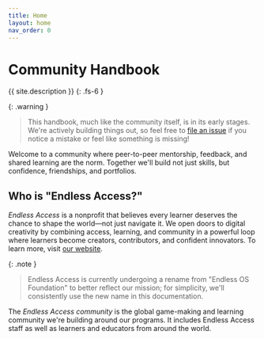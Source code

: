 ```yaml
---
title: Home
layout: home
nav_order: 0
---
```


# Community Handbook

{{ site.description }}
{: .fs-6 }

{: .warning }
>This handbook, much like the community itself, is in its early stages. We're actively building things out, so feel free to [file an issue] if you notice a mistake or feel like something is missing!

Welcome to a community where peer-to-peer mentorship, feedback, and shared learning are the norm. Together we'll build not just skills, but confidence, friendships, and portfolios.

## Who is "Endless Access?"

_Endless Access_ is a nonprofit that believes every learner deserves the chance to shape the world—not just navigate it. We open doors to digital creativity by combining access, learning, and community in a powerful loop where learners become creators, contributors, and confident innovators. To learn more, visit [our website][Endless Access].
 
{: .note }
>Endless Access is currently undergoing a rename from "Endless OS Foundation" to better reflect our mission; for simplicity, we'll consistently use the new name in this documentation.

The _Endless Access community_ is the global game-making and learning community we're building around our programs. It includes Endless Access staff as well as learners and educators from around the world.

[Endless Access]: https://www.endlessos.org/
[file an issue]: https://github.com/Endless-Access-Community/handbook/issues
